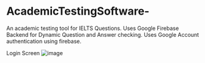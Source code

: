 # AcademicTestingSoftware-
An academic testing tool for IELTS Questions. 
Uses Google Firebase Backend for Dynamic Question and Answer checking.
Uses Google Account authentication using firebase.

Login Screen
![image](https://github.com/AryanRai/AcademicTestingSoftware-/assets/31175254/4ffa10ea-123c-46fb-8991-49692db78442)

